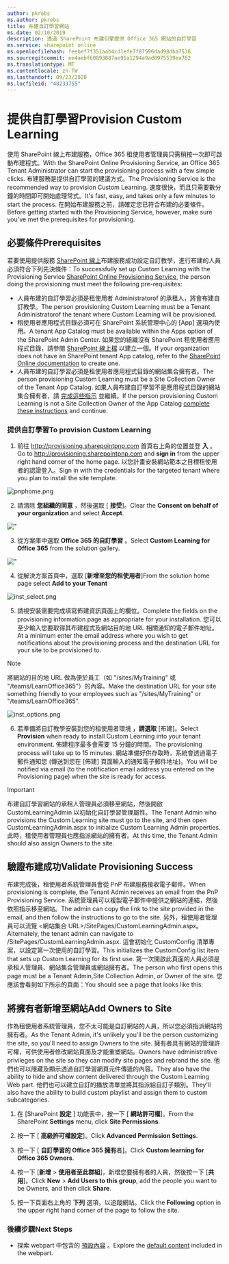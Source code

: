 ```yaml
---
author: pkrebs
ms.author: pkrebs
title: 布建自訂學習網站
ms.date: 02/10/2019
description: 透過 SharePoint 布建引擎提供 Office 365 網站的自訂學習
ms.service: sharepoint online
ms.openlocfilehash: feebef7f351aab4cd1efe7f87596dad98dba7536
ms.sourcegitcommit: ee4aebf60893887ae95a1294a9ad8975539ea762
ms.translationtype: MT
ms.contentlocale: zh-TW
ms.lasthandoff: 09/23/2020
ms.locfileid: "48233755"
---
```

# <a name="provision-custom-learning"></a><span data-ttu-id="dd270-103">提供自訂學習</span><span class="sxs-lookup"><span data-stu-id="dd270-103">Provision Custom Learning</span></span>

<span data-ttu-id="dd270-104">使用 SharePoint 線上布建服務，Office 365 租使用者管理員只需稍按一次即可啟動布建程式。</span><span class="sxs-lookup"><span data-stu-id="dd270-104">With the SharePoint Online Provisioning Service, an Office 365 Tenant Administrator can start the provisioning process with a few simple clicks.</span></span> <span data-ttu-id="dd270-105">布建服務是提供自訂學習的建議方式。</span><span class="sxs-lookup"><span data-stu-id="dd270-105">The Provisioning Service is the recommended way to provision Custom Learning.</span></span> <span data-ttu-id="dd270-106">速度很快，而且只需要數分鐘的時間即可開始處理常式。</span><span class="sxs-lookup"><span data-stu-id="dd270-106">It's fast, easy, and takes only a few minutes to start the process.</span></span> <span data-ttu-id="dd270-107">在開始布建服務之前，請確定您已符合布建的必要條件。</span><span class="sxs-lookup"><span data-stu-id="dd270-107">Before getting started with the Provisioning Service, however, make sure you've met the prerequisites for provisioning.</span></span>

## <a name="prerequisites"></a><span data-ttu-id="dd270-108">必要條件</span><span class="sxs-lookup"><span data-stu-id="dd270-108">Prerequisites</span></span>
 
<span data-ttu-id="dd270-109">若要使用提供服務 [SharePoint 線上](https://provisioning.sharepointpnp.com)布建服務成功設定自訂教學，進行布建的人員必須符合下列先決條件：</span><span class="sxs-lookup"><span data-stu-id="dd270-109">To successfully set up Custom Learning with the Provisioning Service [SharePoint Online Provisioning Service](https://provisioning.sharepointpnp.com), the person doing the provisioning must meet the following pre-requisites:</span></span> 
 
- <span data-ttu-id="dd270-110">人員布建的自訂學習必須是租使用者 Administratorof 的承租人，將會布建自訂教學。</span><span class="sxs-lookup"><span data-stu-id="dd270-110">The person provisioning Custom Learning must be a Tenant Administratorof the tenant where Custom Learning will be provisioned.</span></span>  
- <span data-ttu-id="dd270-111">租使用者應用程式目錄必須可在 SharePoint 系統管理中心的 [App] 選項內使用。</span><span class="sxs-lookup"><span data-stu-id="dd270-111">A tenant App Catalog must be available within the Apps option of the SharePoint Admin Center.</span></span> <span data-ttu-id="dd270-112">如果您的組織沒有 SharePoint 租使用者應用程式目錄，請參閱 [SharePoint 線上檔](https://docs.microsoft.com/sharepoint/use-app-catalog) 以建立一個。</span><span class="sxs-lookup"><span data-stu-id="dd270-112">If your organization does not have an SharePoint tenant App catalog, refer to the [SharePoint Online documentation](https://docs.microsoft.com/sharepoint/use-app-catalog) to create one.</span></span>  
- <span data-ttu-id="dd270-113">人員布建的自訂學習必須是租使用者應用程式目錄的網站集合擁有者。</span><span class="sxs-lookup"><span data-stu-id="dd270-113">The person provisioning Custom Learning must be a Site Collection Owner of the Tenant App Catalog.</span></span> <span data-ttu-id="dd270-114">如果人員布建自訂學習不是應用程式目錄的網站集合擁有者，請 [完成這些指示](addappadmin.md) 並繼續。</span><span class="sxs-lookup"><span data-stu-id="dd270-114">If the person provisioning Custom Learning is not a Site Collection Owner of the App Catalog [complete these instructions](addappadmin.md) and continue.</span></span> 

### <a name="to-provision-custom-learning"></a><span data-ttu-id="dd270-115">提供自訂學習</span><span class="sxs-lookup"><span data-stu-id="dd270-115">To provision Custom Learning</span></span>

1. <span data-ttu-id="dd270-116">前往 http://provisioning.sharepointpnp.com 首頁右上角的位置並登 **入** 。</span><span class="sxs-lookup"><span data-stu-id="dd270-116">Go to http://provisioning.sharepointpnp.com and **sign in** from the upper right hand corner of the home page.</span></span>  <span data-ttu-id="dd270-117">以您計畫安裝網站範本之目標租使用者的認證登入。</span><span class="sxs-lookup"><span data-stu-id="dd270-117">Sign in with the  credentials for the targeted tenant where you plan to install the site template.</span></span>

![pnphome.png](media/inst_signin.png)

2. <span data-ttu-id="dd270-119">請清除 **您組織的同意** ，然後選取 [ **接受**]。</span><span class="sxs-lookup"><span data-stu-id="dd270-119">Clear the **Consent on behalf of your organization** and select **Accept**.</span></span>

!["](media/inst_perms.png)

3. <span data-ttu-id="dd270-121">從方案庫中選取 **Office 365 的自訂學習** 。</span><span class="sxs-lookup"><span data-stu-id="dd270-121">Select **Custom Learning for Office 365** from the solution gallery.</span></span>

!["](media/inst_select.png)

4. <span data-ttu-id="dd270-123">從解決方案首頁中，選取 [**新增至您的租使用者**]</span><span class="sxs-lookup"><span data-stu-id="dd270-123">From the solution home page select **Add to your Tenant**</span></span>

![inst_select.png](media/inst_add.png)

5. <span data-ttu-id="dd270-125">請視安裝需要完成填寫佈建資訊頁面上的欄位。</span><span class="sxs-lookup"><span data-stu-id="dd270-125">Complete the fields on the provisioning information page as appropriate for your installation.</span></span> <span data-ttu-id="dd270-126">您可以至少輸入您要取得其布建程式及網站目的地 URL 相關通知的電子郵件地址。</span><span class="sxs-lookup"><span data-stu-id="dd270-126">At a minimum enter the email address where you wish to get notifications about the provisioning process and the destination URL for your site to be provisioned to.</span></span>  
> [!NOTE]
> <span data-ttu-id="dd270-127">將網站的目的地 URL 做為便於員工（如 "/sites/MyTraining" 或 "/teams/LearnOffice365"）的內容。</span><span class="sxs-lookup"><span data-stu-id="dd270-127">Make the destination URL for your site something friendly to your employees such as "/sites/MyTraining" or "/teams/LearnOffice365".</span></span>

![inst_options.png](media/inst_options.png)

6. <span data-ttu-id="dd270-129">若準備將自訂教學安裝到您的租使用者環境 **，請選取** [布建]。</span><span class="sxs-lookup"><span data-stu-id="dd270-129">Select **Provision** when ready to install Custom Learning into your tenant environment.</span></span>  <span data-ttu-id="dd270-130">佈建程序最多會需要 15 分鐘的時間。</span><span class="sxs-lookup"><span data-stu-id="dd270-130">The provisioning process will take up to 15 minutes.</span></span> <span data-ttu-id="dd270-131">網站準備好供存取時，系統會透過電子郵件通知您 (傳送到您在 [佈建] 頁面輸入的通知電子郵件地址)。</span><span class="sxs-lookup"><span data-stu-id="dd270-131">You will be notified via email (to the notification email address you entered on the Provisioning page) when the site is ready for access.</span></span>

> [!IMPORTANT]
> <span data-ttu-id="dd270-132">布建自訂學習網站的承租人管理員必須移至網站，然後開啟 CustomLearningAdmin 以初始化自訂學習管理屬性。</span><span class="sxs-lookup"><span data-stu-id="dd270-132">The Tenant Admin who provisions the Custom Learning site must go to the site, and then open CustomLearningAdmin.aspx to initialize Custom Learning Admin properties.</span></span> <span data-ttu-id="dd270-133">此時，租使用者管理員也應指派網站的擁有者。</span><span class="sxs-lookup"><span data-stu-id="dd270-133">At this time, the Tenant Admin should also assign Owners to the site.</span></span> 

## <a name="validate-provisioning-success"></a><span data-ttu-id="dd270-134">驗證布建成功</span><span class="sxs-lookup"><span data-stu-id="dd270-134">Validate Provisioning Success</span></span>

<span data-ttu-id="dd270-135">布建完成後，租使用者系統管理員會從 PnP 布建服務接收電子郵件。</span><span class="sxs-lookup"><span data-stu-id="dd270-135">When provisioning is complete, the Tenant Admin receives an email from the PnP Provisioning Service.</span></span> <span data-ttu-id="dd270-136">系統管理員可以複製電子郵件中提供之網站的連結，然後依照指示移至網站。</span><span class="sxs-lookup"><span data-stu-id="dd270-136">The admin can copy the link to the site provided in the email, and then follow the instructions to go to the site.</span></span> <span data-ttu-id="dd270-137">另外，租使用者管理員可以流覽 <網站集合 URL>/SitePages/CustomLearningAdmin.aspx。</span><span class="sxs-lookup"><span data-stu-id="dd270-137">Alternately, the tenant admin can navigate to <YOUR-SITE-COLLECTION-URL>/SitePages/CustomLearningAdmin.aspx.</span></span> <span data-ttu-id="dd270-138">這會初始化 CustomConfig 清單專案，以設定第一次使用的自訂學習。</span><span class="sxs-lookup"><span data-stu-id="dd270-138">This initializes the CustomConfig list item that sets up Custom Learning for its first use.</span></span> <span data-ttu-id="dd270-139">第一次開啟此頁面的人員必須是承租人管理員、網站集合管理員或網站擁有者。</span><span class="sxs-lookup"><span data-stu-id="dd270-139">The person who first opens this page must be a Tenant Admin,Site Collection Admin, or Owner of the site.</span></span> <span data-ttu-id="dd270-140">您應該會看到如下所示的頁面：</span><span class="sxs-lookup"><span data-stu-id="dd270-140">You should see a page that looks like this:</span></span> 

## <a name="add-owners-to-site"></a><span data-ttu-id="dd270-141">將擁有者新增至網站</span><span class="sxs-lookup"><span data-stu-id="dd270-141">Add Owners to Site</span></span>
<span data-ttu-id="dd270-142">作為租使用者系統管理員，您不太可能是自訂網站的人員，所以您必須指派網站的擁有者。</span><span class="sxs-lookup"><span data-stu-id="dd270-142">As the Tenant Admin, it's unlikely you'll be the person customizing the site, so you'll need to assign Owners to the site.</span></span> <span data-ttu-id="dd270-143">擁有者具有網站的管理許可權，可供使用者修改網站頁面及才能重塑網站。</span><span class="sxs-lookup"><span data-stu-id="dd270-143">Owners have administrative privileges on the site so they can modify site pages and rebrand the site.</span></span> <span data-ttu-id="dd270-144">他們也可以隱藏及顯示透過自訂學習網頁元件傳遞的內容。</span><span class="sxs-lookup"><span data-stu-id="dd270-144">They also have the ability to hide and show content delivered through the Custom Learning Web part.</span></span> <span data-ttu-id="dd270-145">他們也可以建立自訂的播放清單並將其指派給自訂子類別。</span><span class="sxs-lookup"><span data-stu-id="dd270-145">They'll also have the ability to build custom playlist and assign them to custom subcategories.</span></span>  

1. <span data-ttu-id="dd270-146">在 [SharePoint **設定** ] 功能表中，按一下 [ **網站許可權**]。</span><span class="sxs-lookup"><span data-stu-id="dd270-146">From the SharePoint **Settings** menu, click **Site Permissions**.</span></span>
2. <span data-ttu-id="dd270-147">按一下 [ **高級許可權設定**]。</span><span class="sxs-lookup"><span data-stu-id="dd270-147">Click **Advanced Permission Settings**.</span></span>
3. <span data-ttu-id="dd270-148">按一下 [ **自訂學習的 Office 365 擁有**者]。</span><span class="sxs-lookup"><span data-stu-id="dd270-148">Click **Custom learning for Office 365 Owners**.</span></span>
4. <span data-ttu-id="dd270-149">按一下 [**新增**  >  **使用者至此群組**]，新增您要擁有者的人員，然後按一下 [**共用**]。</span><span class="sxs-lookup"><span data-stu-id="dd270-149">Click **New** > **Add Users to this group**, add the people you want to be Owners, and then click **Share**.</span></span>

8. <span data-ttu-id="dd270-150">按一下頁面右上角的 **下列** 選項，以追蹤網站。</span><span class="sxs-lookup"><span data-stu-id="dd270-150">Click the **Following** option in the upper right hand corner of the page to follow the site.</span></span>  

### <a name="next-steps"></a><span data-ttu-id="dd270-151">後續步驟</span><span class="sxs-lookup"><span data-stu-id="dd270-151">Next Steps</span></span>
- <span data-ttu-id="dd270-152">探索 webpart 中包含的 [預設內容](sitecontent.md) 。</span><span class="sxs-lookup"><span data-stu-id="dd270-152">Explore the [default content](sitecontent.md) included in the webpart.</span></span>
